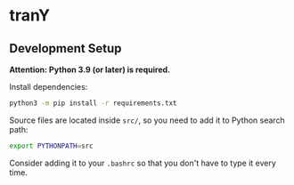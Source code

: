 # tranY

## Development Setup

**Attention: Python 3.9 (or later) is required.**

Install dependencies:

```bash
python3 -m pip install -r requirements.txt
```

Source files are located inside `src/`, so you need to add it to Python search path:

```bash
export PYTHONPATH=src
```

Consider adding it to your `.bashrc` so that you don't have to type it every time.
